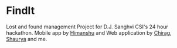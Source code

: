 # FindIt
Lost and found management Project for D.J. Sanghvi CSI's 24 hour hackathon.
Mobile app by [Himanshu](https://github.com/himanshuharlalka) and Web application by [Chirag](https://github.com/chiragjagad), [Shaurya](https://github.com/shauryamagar) and me.
